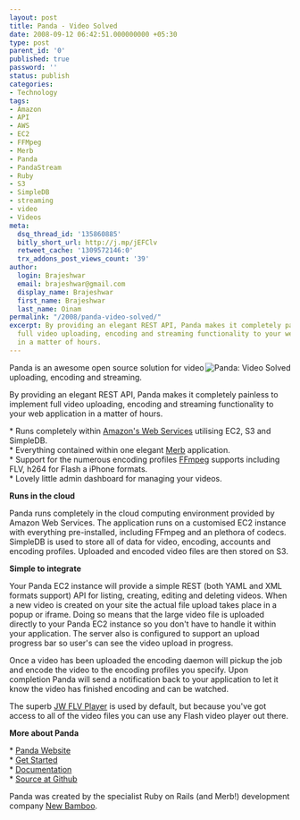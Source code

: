 ```yaml
---
layout: post
title: Panda - Video Solved
date: 2008-09-12 06:42:51.000000000 +05:30
type: post
parent_id: '0'
published: true
password: ''
status: publish
categories:
- Technology
tags:
- Amazon
- API
- AWS
- EC2
- FFMpeg
- Merb
- Panda
- PandaStream
- Ruby
- S3
- SimpleDB
- streaming
- video
- Videos
meta:
  dsq_thread_id: '135860885'
  bitly_short_url: http://j.mp/jEFClv
  retweet_cache: '1309572146:0'
  trx_addons_post_views_count: '39'
author:
  login: Brajeshwar
  email: brajeshwar@gmail.com
  display_name: Brajeshwar
  first_name: Brajeshwar
  last_name: Oinam
permalink: "/2008/panda-video-solved/"
excerpt: By providing an elegant REST API, Panda makes it completely painless to implement
  full video uploading, encoding and streaming functionality to your web application
  in a matter of hours.
---
```

<p><a href="http://pandastream.com/"><img src="/static/2008/09/panda_arch.gif" alt="Panda: Video Solved" style="border: 0 none; float: right;" /></a>Panda is an awesome open source solution for video uploading, encoding and streaming.</p>
<p>By providing an elegant REST API, Panda makes it completely painless to implement full video uploading, encoding and streaming functionality to your web application in a matter of hours.</p>
<p>* Runs completely within <a href="http://aws.amazon.com/">Amazon's Web Services</a> utilising EC2, S3 and SimpleDB.<br />
* Everything contained within one elegant <a href="http://www.merbivore.com/">Merb</a> application.<br />
* Support for the numerous encoding profiles <a href="http://ffmpeg.mplayerhq.hu/">FFmpeg</a> supports including FLV, h264 for Flash a iPhone formats.<br />
* Lovely little admin dashboard for managing your videos.</p>
<p><!--more--></p>
<p><strong>Runs in the cloud</strong></p>
<p>Panda runs completely in the cloud computing environment provided by Amazon Web Services. The application runs on a customised EC2 instance with everything pre-installed, including FFmpeg and an plethora of codecs. SimpleDB is used to store all of data for video, encoding, accounts and encoding profiles. Uploaded and encoded video files are then stored on S3.</p>
<p><strong>Simple to integrate</strong></p>
<p>Your Panda EC2 instance will provide a simple REST (both YAML and XML formats support) API for listing, creating, editing and deleting videos. When a new video is created on your site the actual file upload takes place in a popup or iframe. Doing so means that the large video file is uploaded directly to your Panda EC2 instance so you don't have to handle it within your application. The server also is configured to support an upload progress bar so user's can see the video upload in progress.</p>
<p>Once a video has been uploaded the encoding daemon will pickup the job and encode the video to the encoding profiles you specify. Upon completion Panda will send a notification back to your application to let it know the video has finished encoding and can be watched.</p>
<p>The superb <a href="http://www.jeroenwijering.com/?item=Jwp_FLV_Media_Player">JW FLV Player</a> is used by default, but because you've got access to all of the video files you can use any Flash video player out there.</p>
<p><strong>More about Panda</strong></p>
<p>* <a href="http://pandastream.com/">Panda Website</a><br />
* <a href="http://pandastream.com/docs/getting_started">Get Started</a><br />
* <a href="http://pandastream.com/docs">Documentation</a><br />
* <a href="http://github.com/newbamboo/panda">Source at Github</a></p>
<p>Panda was created by the specialist Ruby on Rails (and Merb!) development company <a href="http://new-bamboo.co.uk/">New Bamboo</a>.</p>
